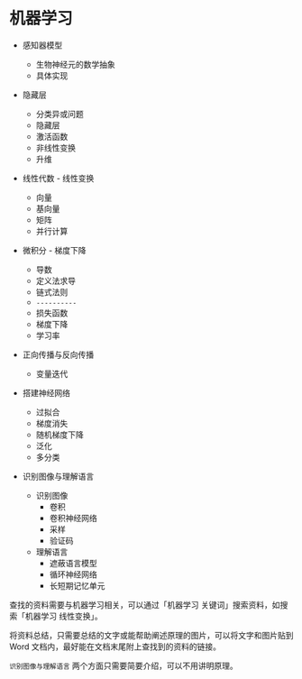 # 机器学习

+ 感知器模型
  + 生物神经元的数学抽象
  + 具体实现

+ 隐藏层
  + 分类异或问题
  + 隐藏层
  + 激活函数
  + 非线性变换
  + 升维
+ 线性代数 - 线性变换
  + 向量
  + 基向量
  + 矩阵
  + 并行计算
+ 微积分 - 梯度下降
  + 导数
  + 定义法求导
  + 链式法则
  + `----------`
  + 损失函数
  + 梯度下降
  + 学习率
+ 正向传播与反向传播
  + 变量迭代
+ 搭建神经网络
  + 过拟合
  + 梯度消失
  + 随机梯度下降
  + 泛化
  + 多分类
+ 识别图像与理解语言
  + 识别图像
    + 卷积
    + 卷积神经网络
    + 采样
    + 验证码
  + 理解语言
    + 遮蔽语言模型
    + 循环神经网络
    + 长短期记忆单元



查找的资料需要与机器学习相关，可以通过「机器学习 关键词」搜索资料，如搜索「机器学习 线性变换」。

将资料总结，只需要总结的文字或能帮助阐述原理的图片，可以将文字和图片贴到 Word 文档内，最好能在文档末尾附上查找到的资料的链接。

`识别图像与理解语言` 两个方面只需要简要介绍，可以不用讲明原理。